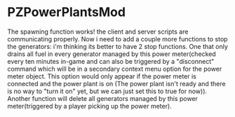 # PZPowerPlantsMod
The spawning function works! the client and server scripts are communicating properly. Now i need to add a couple more functions to stop the generators: i'm thinking its better to have 2 stop functions. One that only drains all fuel in every generator managed by this power meter(checked every ten minutes in-game and can also be triggered by a "disconnect" command which will be in a secondary context menu option for the power meter object. This option would only appear if the power meter is connected and the power plant is on (The power plant isn't ready and there is no way to "turn it on" yet, but we can just set this to true for now)). Another function will delete all generators managed by this power meter(triggered by a player picking up the power meter). 
